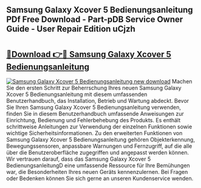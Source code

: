 ## Samsung Galaxy Xcover 5 Bedienungsanleitung PDf Free Download - Part-pDB Service Owner Guide - User Repair Edition uCjzh

# <h2><a href="http://df29zbc.blite.top/?on=Samsung+Galaxy+Xcover+5+Bedienungsanleitung">🔗Download 👉🔴 Samsung Galaxy Xcover 5 Bedienungsanleitung</a></h2>

[![Samsung Galaxy Xcover 5 Bedienungsanleitung new download](https://i.imgur.com/lujVjoI.png)](http://df29zbc.blite.top/?on=Samsung+Galaxy+Xcover+5+Bedienungsanleitung)
Machen Sie den ersten Schritt zur Beherrschung Ihres neuen Samsung Galaxy Xcover 5 Bedienungsanleitung mit diesem umfassenden Benutzerhandbuch, das Installation, Betrieb und Wartung abdeckt. Bevor Sie Ihren Samsung Galaxy Xcover 5 Bedienungsanleitung verwenden, finden Sie in diesem Benutzerhandbuch umfassende Anweisungen zur Einrichtung, Bedienung und Fehlerbehebung des Produkts. Es enthält schrittweise Anleitungen zur Verwendung der einzelnen Funktionen sowie wichtige Sicherheitsinformationen. Zu den erweiterten Funktionen von Samsung Galaxy Xcover 5 Bedienungsanleitung gehören Objekterkennung, Bewegungssensoren, anpassbare Warnungen und Fernzugriff, auf die alle über die Benutzeroberfläche zugegriffen und angepasst werden können. Wir vertrauen darauf, dass das Samsung Galaxy Xcover 5 BedienungsanleitungD eine umfassende Ressource für Ihre Bemühungen war, die Besonderheiten Ihres neuen Geräts kennenzulernen. Bei Fragen oder Bedenken können Sie sich gerne an unseren Kundenservice wenden.
